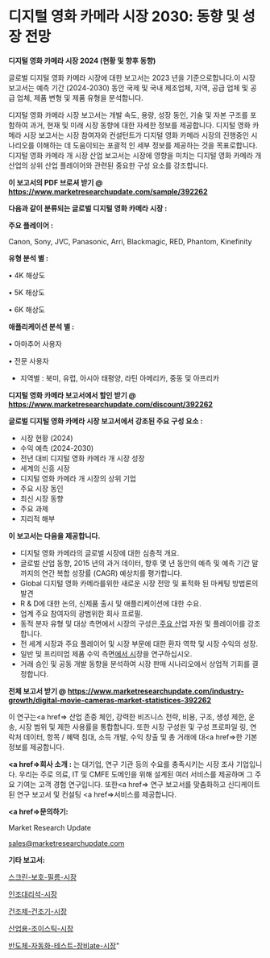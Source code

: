 # 디지털 영화 카메라 시장 2030: 동향 및 성장 전망

<strong>디지털 영화 카메라 시장 2024 (현황 및 향후 동향)</strong>

글로벌 디지털 영화 카메라 시장에 대한 보고서는 2023 년을 기준으로합니다.이 시장 보고서는 예측 기간 (2024-2030) 동안 국제 및 국내 제조업체, 지역, 공급 업체 및 공급 업체, 제품 변형 및 제품 유형을 분석합니다.

디지털 영화 카메라 시장 보고서는 개발 속도, 용량, 성장 동인, 기술 및 자본 구조를 포함하여 과거, 현재 및 미래 시장 동향에 대한 자세한 정보를 제공합니다. 디지털 영화 카메라 시장 보고서는 시장 참여자와 컨설턴트가 디지털 영화 카메라 시장의 진행중인 시나리오를 이해하는 데 도움이되는 포괄적 인 세부 정보를 제공하는 것을 목표로합니다. 디지털 영화 카메라 개 시장 산업 보고서는 시장에 영향을 미치는 디지털 영화 카메라 개 산업의 상위 산업 플레이어와 관련된 중요한 구성 요소를 강조합니다.



<strong>이 보고서의 PDF 브로셔 받기 @ <a href=https://www.marketresearchupdate.com/sample/392262>https://www.marketresearchupdate.com/sample/392262</a></strong>



<strong>다음과 같이 분류되는 글로벌 디지털 영화 카메라 시장 :</strong>



<strong>주요 플레이어 :</strong>

Canon, Sony, JVC, Panasonic, Arri, Blackmagic, RED, Phantom, Kinefinity



<strong>유형 분석 별 :</strong>

• 4K 해상도

• 5K 해상도

• 6K 해상도



<strong>애플리케이션 분석 별 :</strong>

• 아마추어 사용자

• 전문 사용자

<ul>
  <li>지역별 : 북미, 유럽, 아시아 태평양, 라틴 아메리카, 중동 및 아프리카</li>
</ul>


<strong>디지털 영화 카메라 보고서에서 할인 받기 @ <a href=https://www.marketresearchupdate.com/discount/392262>https://www.marketresearchupdate.com/discount/392262</a></strong>



<strong>글로벌 디지털 영화 카메라 시장 보고서에서 강조된 주요 구성 요소 :</strong>
<ul>
  <li>시장 현황 (2024)</li>
  <li>수익 예측 (2024-2030)</li>
  <li>전년 대비 디지털 영화 카메라 개 시장 성장</li>
  <li>세계의 신흥 시장</li>
  <li>디지털 영화 카메라 개 시장의 상위 기업</li>
  <li>주요 시장 동인</li>
  <li>최신 시장 동향</li>
  <li>주요 과제</li>
  <li>지리적 해부</li>
</ul>


<strong>이 보고서는 다음을 제공합니다.</strong>
<ul>
  <li>디지털 영화 카메라의 글로벌 시장에 대한 심층적 개요.</li>
  <li>글로벌 산업 동향, 2015 년의 과거 데이터, 향후 몇 년 동안의 예측 및 예측 기간 말까지의 연간 복합 성장률 (CAGR) 예상치를 평가합니다.</li>
  <li>Global 디지털 영화 카메라를위한 새로운 시장 전망 및 표적화 된 마케팅 방법론의 발견</li>
  <li>R &amp; D에 대한 논의, 신제품 출시 및 애플리케이션에 대한 수요.</li>
  <li>업계 주요 참여자의 광범위한 회사 프로필.</li>
  <li>동적 분자 유형 및 대상 측면에서 시장의 구성은<a href=> 주요 산</a>업 자원 및 플레이어를 강조합니다.</li>
  <li>전 세계 시장과 주요 플레이어 및 시장 부문에 대한 환자 역학 및 시장 수익의 성장.</li>
  <li>일반 및 프리미엄 제품 수익 측면<a href=>에서 시</a>장을 연구하십시오.</li>
  <li>거래 승인 및 공동 개발 동향을 분석하여 시장 판매 시나리오에서 상업적 기회를 결정합니다.</li>
</ul>



<strong>전체 보고서 받기 @ <a href=https://www.marketresearchupdate.com/industry-growth/digital-movie-cameras-market-statistices-392262>https://www.marketresearchupdate.com/industry-growth/digital-movie-cameras-market-statistices-392262</a></strong>

이 연구는<a href=> 산업 존중</a> 체인, 강력한 비즈니스 전략, 비용, 구조, 생성 제한, 운송, 시장 범위 및 제한 사용률을 통합합니다. 또한 시장 구성원 및 구성 프로파일 링, 연락처 데이터, 항목 / 혜택 침대, 소득 개발, 수익 창출 및 총 거래에 대<a href=>한 기본 </a>정보를 제공합니다.



<strong><a href=>회사 소</a>개 :</strong>
는 대기업, 연구 기관 등의 수요를 충족시키는 시장 조사 기업입니다. 우리는 주로 의료, IT 및 CMFE 도메인을 위해 설계된 여러 서비스를 제공하며 그 주요 기여는 고객 경험 연구입니다. 또한<a href=> 연구 보</a>고서를 맞춤화하고 신디케이트 된 연구 보고서 및 컨설팅 <a href=>서비스</a>를 제공합니다.



<strong><a href=>문의하기:</a></strong>

Market Research Update

sales@marketresearchupdate.com



<strong>기타 보고서:</strong>

<a href=https://www.linkedin.com/pulse/스크린-보호-필름-시장-경쟁-분석-및-성장-잠재력-2029-isdailynews/>스크린-보호-필름-시장</a>

<a href=https://www.linkedin.com/pulse/인조대리석-시장-경쟁-분석-및-성장-잠재력-2029-survey-savvy-insights-360-analysis-1cimf/>인조대리석-시장</a>

<a href=https://www.linkedin.com/pulse/건조제-건조기-시장-경쟁-분석-및-성장-잠재력-2029-isdailynews-u6c7f/>건조제-건조기-시장</a>

<a href=https://www.linkedin.com/pulse/산업용-조이스틱-시장-규모-및-성장-2023-consumer-connection-compendium-ana-jfg1f/>산업용-조이스틱-시장</a>

<a href=https://www.linkedin.com/pulse/반도체-자동화-테스트-장비ate-시장-현재-및-미래-성장-2029-ntahf/>반도체-자동화-테스트-장비ate-시장</a>"

